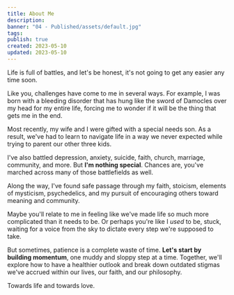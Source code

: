 ```yaml
---
title: About Me
description:
banner: "04 - Published/assets/default.jpg"
tags:
publish: true
created: 2023-05-10
updated: 2023-05-10
---
```


Life is full of battles, and let's be honest, it's not going to get any easier any time soon.

Like you, challenges have come to me in several ways. For example, I was born with a bleeding disorder that has hung like the sword of Damocles over my head for my entire life, forcing me to wonder if it will be the thing that gets me in the end.

Most recently, my wife and I were gifted with a special needs son. As a result, we've had to learn to navigate life in a way we never expected while trying to parent our other three kids.

I've also battled depression, anxiety, suicide, faith, church, marriage, community, and more. But **I'm nothing special**. Chances are, you've marched across many of those battlefields as well.

Along the way, I've found safe passage through my faith, stoicism, elements of mysticism, psychedelics, and my pursuit of encouraging others toward meaning and community.

Maybe you'll relate to me in feeling like we've made life so much more complicated than it needs to be. Or perhaps you're like I *used* to be, stuck, waiting for a voice from the sky to dictate every step we're supposed to take.

But sometimes, patience is a complete waste of time. **Let's start by building momentum**, one muddy and sloppy step at a time. Together, we'll explore how to have a healthier outlook and break down outdated stigmas we've accrued within our lives, our faith, and our philosophy.

Towards life and towards love.
